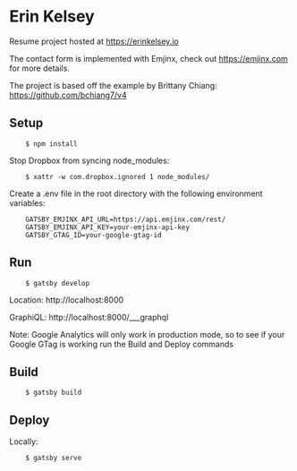 # Erin Kelsey

Resume project hosted at https://erinkelsey.io

The contact form is implemented with Emjinx, check out https://emjinx.com for more details.

The project is based off the example by Brittany Chiang: https://github.com/bchiang7/v4

## Setup

        $ npm install

Stop Dropbox from syncing node_modules:

        $ xattr -w com.dropbox.ignored 1 node_modules/

Create a .env file in the root directory with the following environment variables:

        GATSBY_EMJINX_API_URL=https://api.emjinx.com/rest/
        GATSBY_EMJINX_API_KEY=your-emjinx-api-key
        GATSBY_GTAG_ID=your-google-gtag-id

## Run

        $ gatsby develop

Location: http://localhost:8000

GraphiQL: http://localhost:8000/\_\_\_graphql

Note: Google Analytics will only work in production mode, so to see if your Google GTag is working run the Build and Deploy commands

## Build

        $ gatsby build

## Deploy

Locally:

        $ gatsby serve

